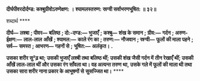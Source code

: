 **दीर्घपीवरदोर्दण्ड: कश्बुग्रीवोऽरुणेक्षण: ।** **श्यामलस्तरुण: स्रग्वी सर्वाभरणभूषित: ॥ ३२॥** 

शब्दार्थ **** 

**दीर्घ—** **लश्बा** **; पीवर—** **बलिष्ठ** **; दो:-दण्ड:—** **भुजाएँ** **; कश्बु—** **शंख के समान** **; ग्रीव:—** **गर्दन** **; अरुण-ईक्षण:—** **लाल-लाल** **आँखें** **; श्यामल:—** **काले रंग का** **; तरुण:—** **नौजवान** **; स्रग्वी—** **फूलों की माला पहने** **; सर्व—** **समस्त** **; आभरण—** **गहनों से** **;** **भूषित:—** **अलंकृत।** **.** 

**उसका शरीर सु²ढ़ था; उसकी भुजाएँ लश्बी तथा बलिष्ठ थीं; उसकी शंख जैसी गर्दन में** **तीन रेखाएँ थीं; उसकी आँखें लाल-लाल थीं और उसका रंग साँवला था। वह अत्यन्त तरुण** **था, उसके गले में फूलों की माला थी तथा उसका सारा शरीर नाना प्रकार के आभूषणों से** **सुसज्जित था।** **** 